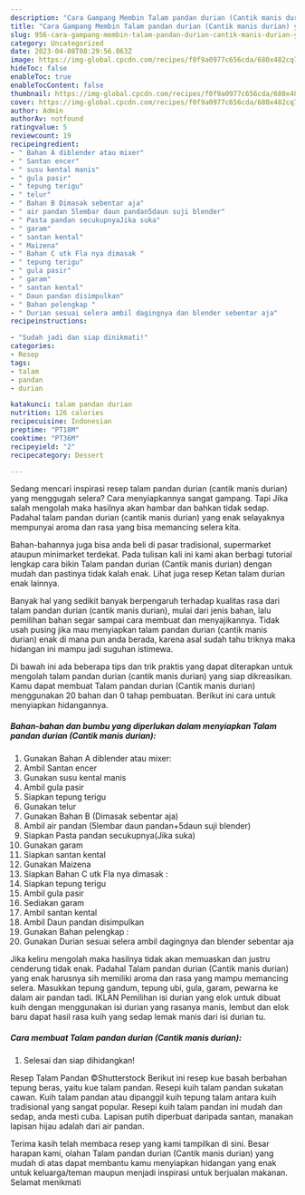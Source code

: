 ```yaml
---
description: "Cara Gampang Membin Talam pandan durian (Cantik manis durian) yang Lezat Sekali}"
title: "Cara Gampang Membin Talam pandan durian (Cantik manis durian) yang Lezat Sekali}"
slug: 956-cara-gampang-membin-talam-pandan-durian-cantik-manis-durian-yang-lezat-sekali
category: Uncategorized
date: 2023-04-08T08:29:56.863Z
image: https://img-global.cpcdn.com/recipes/f0f9a0977c656cda/680x482cq70/talam-pandan-durian-cantik-manis-durian-foto-resep-utama.jpg
hideToc: false
enableToc: true
enableTocContent: false
thumbnail: https://img-global.cpcdn.com/recipes/f0f9a0977c656cda/680x482cq70/talam-pandan-durian-cantik-manis-durian-foto-resep-utama.jpg
cover: https://img-global.cpcdn.com/recipes/f0f9a0977c656cda/680x482cq70/talam-pandan-durian-cantik-manis-durian-foto-resep-utama.jpg
author: Admin
authorAv: notfound
ratingvalue: 5
reviewcount: 19
recipeingredient:
- " Bahan A diblender atau mixer"
- " Santan encer"
- " susu kental manis"
- " gula pasir"
- " tepung terigu"
- " telur"
- " Bahan B Dimasak sebentar aja"
- " air pandan 5lembar daun pandan5daun suji blender"
- " Pasta pandan secukupnyaJika suka"
- " garam"
- " santan kental"
- " Maizena"
- " Bahan C utk Fla nya dimasak "
- " tepung terigu"
- " gula pasir"
- " garam"
- " santan kental"
- " Daun pandan disimpulkan"
- " Bahan pelengkap "
- " Durian sesuai selera ambil dagingnya dan blender sebentar aja"
recipeinstructions:

- "Sudah jadi dan siap dinikmati!"
categories:
- Resep
tags:
- talam
- pandan
- durian

katakunci: talam pandan durian 
nutrition: 126 calories
recipecuisine: Indonesian
preptime: "PT18M"
cooktime: "PT36M"
recipeyield: "2"
recipecategory: Dessert

---
```



Sedang mencari inspirasi resep talam pandan durian (cantik manis durian) yang menggugah selera? Cara menyiapkannya sangat gampang. Tapi Jika salah mengolah maka hasilnya akan hambar dan bahkan tidak sedap. Padahal talam pandan durian (cantik manis durian) yang enak selayaknya mempunyai aroma dan rasa yang bisa memancing selera kita.


Bahan-bahannya juga bisa anda beli di pasar tradisional, supermarket ataupun minimarket terdekat. Pada tulisan kali ini kami akan berbagi tutorial lengkap cara bikin Talam pandan durian (Cantik manis durian) dengan mudah dan pastinya tidak kalah enak. Lihat juga resep Ketan talam durian enak lainnya.

Banyak hal yang sedikit banyak berpengaruh terhadap kualitas rasa dari talam pandan durian (cantik manis durian), mulai dari jenis bahan, lalu pemilihan bahan segar sampai cara membuat dan menyajikannya. Tidak usah pusing jika mau menyiapkan talam pandan durian (cantik manis durian) enak di mana pun anda berada, karena asal sudah tahu triknya maka hidangan ini mampu jadi suguhan istimewa.


Di bawah ini ada beberapa tips dan trik praktis yang dapat diterapkan untuk mengolah talam pandan durian (cantik manis durian) yang siap dikreasikan. Kamu dapat membuat Talam pandan durian (Cantik manis durian) menggunakan 20 bahan dan 0 tahap pembuatan. Berikut ini cara untuk menyiapkan hidangannya.

<!--inarticleads1-->

##### Bahan-bahan dan bumbu yang diperlukan dalam menyiapkan Talam pandan durian (Cantik manis durian):

1. Gunakan  Bahan A diblender atau mixer:
1. Ambil  Santan encer
1. Gunakan  susu kental manis
1. Ambil  gula pasir
1. Siapkan  tepung terigu
1. Gunakan  telur
1. Gunakan  Bahan B (Dimasak sebentar aja)
1. Ambil  air pandan (5lembar daun pandan+5daun suji blender)
1. Siapkan  Pasta pandan secukupnya(Jika suka)
1. Gunakan  garam
1. Siapkan  santan kental
1. Gunakan  Maizena
1. Siapkan  Bahan C utk Fla nya dimasak :
1. Siapkan  tepung terigu
1. Ambil  gula pasir
1. Sediakan  garam
1. Ambil  santan kental
1. Ambil  Daun pandan disimpulkan
1. Gunakan  Bahan pelengkap :
1. Gunakan  Durian sesuai selera ambil dagingnya dan blender sebentar aja


Jika keliru mengolah maka hasilnya tidak akan memuaskan dan justru cenderung tidak enak. Padahal Talam pandan durian (Cantik manis durian) yang enak harusnya sih memiliki aroma dan rasa yang mampu memancing selera. Masukkan tepung gandum, tepung ubi, gula, garam, pewarna ke dalam air pandan tadi. IKLAN Pemilihan isi durian yang elok untuk dibuat kuih dengan menggunakan isi durian yang rasanya manis, lembut dan elok baru dapat hasil rasa kuih yang sedap lemak manis dari isi durian tu. 

<!--inarticleads2-->

##### Cara membuat Talam pandan durian (Cantik manis durian):


1. Selesai dan siap dihidangkan!

Resep Talam Pandan ©Shutterstock Berikut ini resep kue basah berbahan tepung beras, yaitu kue talam pandan. Resepi kuih talam pandan sukatan cawan. Kuih talam pandan atau dipanggil kuih tepung talam antara kuih tradisional yang sangat popular. Resepi kuih talam pandan ini mudah dan sedap, anda mesti cuba. Lapisan putih diperbuat daripada santan, manakan lapisan hijau adalah dari air pandan. 

Terima kasih telah membaca resep yang kami tampilkan di sini. Besar harapan kami, olahan Talam pandan durian (Cantik manis durian) yang mudah di atas dapat membantu kamu menyiapkan hidangan yang enak untuk keluarga/teman maupun menjadi inspirasi untuk berjualan makanan. Selamat menikmati
